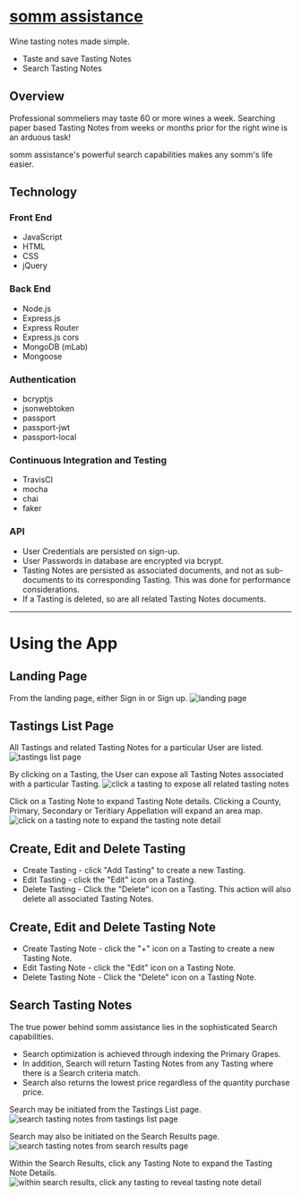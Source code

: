 # [somm assistance](https://somm-assistance.herokuapp.com)
Wine tasting notes made simple.
* Taste and save Tasting Notes
* Search Tasting Notes

## Overview
Professional sommeliers may taste 60 or more wines a week. Searching paper based Tasting Notes from weeks or months prior for the right wine is an arduous task!

somm assistance's powerful search capabilities makes any somm's life easier.

## Technology

### Front End
* JavaScript
* HTML
* CSS
* jQuery

### Back End
* Node.js
* Express.js
* Express Router
* Express.js cors
* MongoDB (mLab)
* Mongoose

### Authentication
* bcryptjs
* jsonwebtoken
* passport
* passport-jwt
* passport-local

### Continuous Integration and Testing
* TravisCI
* mocha
* chai
* faker

### API
* User Credentials are persisted on sign-up.
* User Passwords in database are encrypted via bcrypt.
* Tasting Notes are persisted as associated documents, and not as sub-documents to its corresponding Tasting. This was done for performance considerations.
* If a Tasting is deleted, so are all related Tasting Notes documents.
***
# Using the App

## Landing Page
From the landing page, either Sign in or Sign up.
![landing page](https://github.com/pmkgithub/somm_assitance/blob/master/readmeImages/somm_assitance_splash.png)

## Tastings List Page
All Tastings and related Tasting Notes for a particular User are listed.
![tastings list page](https://github.com/pmkgithub/somm_assitance/blob/master/readmeImages/somm_assistance_events_list_01.png)

By clicking on a Tasting, the User can expose all Tasting Notes
associated with a particular Tasting.
![click a tasting to expose all related tasting notes](https://github.com/pmkgithub/somm_assitance/blob/master/readmeImages/somm_assistance_events_list_02.png)

Click on a Tasting Note to expand Tasting Note details.  Clicking a County, Primary, Secondary or Teritiary Appellation will expand an area map.
![click on a tasting note to expand the tasting note detail](https://github.com/pmkgithub/somm_assitance/blob/master/readmeImages/somm_assistance_events_list_03.png)

## Create, Edit and Delete Tasting
* Create Tasting - click "Add Tasting" to create a new Tasting.
* Edit Tasting - click the "Edit" icon on a Tasting.
* Delete Tasting - Click the "Delete" icon on a Tasting.  This action will also delete all associated Tasting Notes.

## Create, Edit and Delete Tasting Note
* Create Tasting Note - click the "+" icon on a Tasting to create a new Tasting Note.
* Edit Tasting Note - click the "Edit" icon on a Tasting Note.
* Delete Tasting Note - Click the "Delete" icon on a Tasting Note.

## Search Tasting Notes
The true power behind somm assistance lies in the sophisticated Search capabilities.
* Search optimization is achieved through indexing the Primary Grapes.
* In addition, Search will return Tasting Notes from any Tasting where there is a Search criteria match.
* Search also returns the lowest price regardless of the quantity purchase price.


Search may be initiated from the Tastings List page.
![search tasting notes from tastings list page](https://github.com/pmkgithub/somm_assitance/blob/master/readmeImages/somm_assistance_search_01.png)

Search may also be initiated on the Search Results page.
![search tasting notes from search results page](https://github.com/pmkgithub/somm_assitance/blob/master/readmeImages/somm_assistance_search_results_01.png)

Within the Search Results, click any Tasting Note to expand the Tasting Note Details.
![within search results, click any tasting to reveal tasting note detail](https://github.com/pmkgithub/somm_assitance/blob/master/readmeImages/somm_assistance_search_results_02.png)